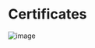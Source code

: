 # Certificates

![image](https://github.com/stevenrayhinojosa-gmail-com/Certificates/assets/17886818/b0ce14e1-a4eb-4510-8631-e5d7436862dc)
